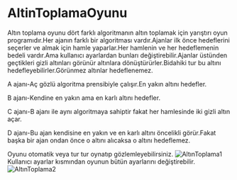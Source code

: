 # AltinToplamaOyunu

Altın toplama oyunu dört farklı algoritmanın altın toplamak için yarıştırı oyun programıdır.Her ajanın farklı bir algoritması vardır.Ajanlar ilk önce hedeflerini seçerler ve almak için hamle yaparlar.Her hamlenin ve her hedeflemenin bedeli vardır.Ama kullanıcı ayarlardan bunları değiştirebilir.Ajanlar üstünden geçtikleri gizli altınları görünür altınlara dönüştürürler.Bidahiki tur bu altını hedefleyebilirler.Görünmez altınlar hedeflenemez.

A ajanı-Aç gözlü algoritma prensibiyle çalışır.En yakın altını hedefler.

B ajanı-Kendine en yakın ama en karlı altını hedefler.

C ajanı-B ajanı ile aynı algoritmaya sahiptir fakat her hamlesinde iki gizli altın açar.

D ajanı-Bu ajan kendisine en yakın ve en karlı altını öncelikli görür.Fakat başka bir ajan ondan önce o altını alıcaksa o altını hedeflemez.


Oyunu otomatik veya tur tur oynatıp gözlemleyebilirsiniz.
![AltınToplama1](https://user-images.githubusercontent.com/76952086/125659367-133d805f-6df7-4572-8a01-0a719193a39f.gif)
Kullanıcı ayarlar kısmından oyunun bütün ayarlarını değiştirebilir.
![AltınToplama2](https://user-images.githubusercontent.com/76952086/125659371-fdb879b4-a003-4300-a687-c8ff14d69e9b.gif)
